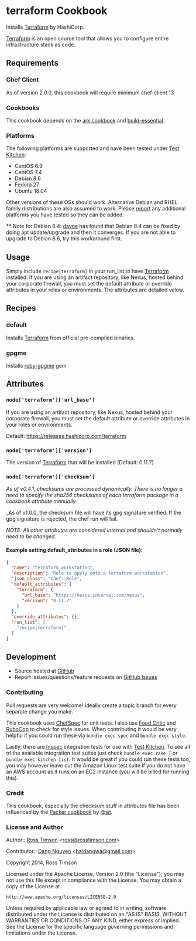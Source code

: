 terraform Cookbook
==================

Installs [Terraform][terraform] by HashiCorp.

[Terraform][terraform] is an open source tool that allows you to
configure entire infrastructure stack as code.

Requirements
------------
### Chef Client
As of version 2.0.0, this cookbook will require minimum chef-client 13

### Cookbooks

This cookbook depends on the [ark cookbook](https://supermarket.getchef.com/cookbooks/ark)
and [build-essential](https://supermarket.chef.io/cookbooks/build-essential).

### Platforms

The following platforms are supported and have been tested under
[Test Kitchen][testkitchen]:

* CentOS 6.9
* CentOS 7.4
* Debian 8.6
* Fedora 27
* Ubuntu 18.04

Other versions of these OSs should work. Alternative Debian and RHEL
family distributions are also assumed to work. Please [report][issues]
any additional platforms you have tested so they can be added.

** Note for Debian 8.4:
[dayne](https://github.com/dayne) has found that Debian 8.4 can be fixed by doing apt update/upgrade and then it converges. If you are not able to upgrade to Debian 8.6, try this workaround first.

Usage
-----

Simply include `recipe[terraform]` in your run_list to have
[Terraform][terraform] installed. If you are using an artifact repository, like Nexus, hosted behind your corporate firewall, you must set the default attribute or override attributes in your roles or environments. The attributes are detailed velow.

Recipes
-------

### default

Installs [Terraform][terraform] from official pre-compiled binaries.


### gpgme

Installs [ruby-gpgme] gem


Attributes
----------

### `node['terraform']['url_base']`

If you are using an artifact repository, like Nexus, hosted behind your corporate firewall, you must set the default attribute or override attributes in your roles or environments.

Default: https://releases.hashicorp.com/terraform


### `node['terraform']['version']`

The version of [Terraform][terraform] that will be installed (Default: 0.11.7)

### `node['terraform']['checksum']`

_As of v0.4.1, checksums are processed dynamically. There is no longer a need to specify the sha256 checksums of each terraform package in a cookbook attribute manually_

_As of v1.0.0, the checksum file will have its gpg signature verified. If the gpg signature is rejected, the chef run will fail.

_NOTE: All other attributes are considered internal and shouldn't
normally need to be changed._


#### Example setting default_attributes in a role (JSON file):

```json
{
  "name": "terraform_workstation",
  "description": "Role to apply onto a terraform workstation",
  "json_class": "Chef::Role",
  "default_attributes": {
    "terraform": {
      "url_base": "https://nexus.internal.com/nexus",
      "version": "0.11.7"
    }
  },
  "override_attributes": {},
  "run_list": [
    "recipe[terraform]"
  ]
}
```


Development
-----------

* Source hosted at [GitHub][repo]
* Report issues/questions/feature requests on [GitHub Issues][issues]

### Contributing

Pull requests are very welcome! Ideally create a topic branch for every
separate change you make.

This cookbook uses [ChefSpec][chefspec] for unit tests. I also use [Food
Critic][foodcritic] and [RuboCop][rubocop] to check for style issues.
When contributing it would be very helpful if you could run these via
`bundle exec spec` and `bundle exec style`.

Lastly, there are [Inspec][inspec] integration tests for
use with [Test Kitchen][testkitchen]. To see all of the available
integration test suites just check `bundle exec rake T` or `bundle exec
kitchen list`. It would be great if you could run these tests too, you
may however leave out the Amazon Linux test suite if you do not have
an AWS account as it runs on an EC2 instance (you will be billed for
running this).

### Credit

This cookbook, especially the checksum stuff in
attributes file has been influenced by the [Packer
cookbook](https://supermarket.getchef.com/cookbooks/packer) by
[@sit](https://github.com/sit).

### License and Author

Author:: [Ross Timson][rosstimson]
<[ross@rosstimson.com](mailto:ross@rosstimson.com)>

Contributor:: [Dang Nguyen][haidangwa]
<[haidangwa@gmail.com](mailto:haidangwa@gmail.com)>

Copyright 2014, Ross Timson

Licensed under the Apache License, Version 2.0 (the "License");
you may not use this file except in compliance with the License.
You may obtain a copy of the License at

    http://www.apache.org/licenses/LICENSE-2.0

Unless required by applicable law or agreed to in writing, software
distributed under the License is distributed on an "AS IS" BASIS,
WITHOUT WARRANTIES OR CONDITIONS OF ANY KIND, either express or implied.
See the License for the specific language governing permissions and
limitations under the License.


[rosstimson]:         https://github.com/rosstimson
[haidangwa]:          https://github.com/haidangwa
[repo]:               https://github.com/rosstimson/chef-terraform
[issues]:             https://github.com/rosstimson/chef-terraform/issues
[terraform]:          http://www.terraform.io
[chefspec]:           https://github.com/sethvargo/chefspec
[foodcritic]:         https://github.com/acrmp/foodcritic
[rubocop]:            https://github.com/bbatsov/rubocop
[inspec]:             https://www.inspec.io/
[testkitchen]:        https://github.com/test-kitchen/test-kitchen
[ruby-gpgme]:         https://github.com/ueno/ruby-gpgme
